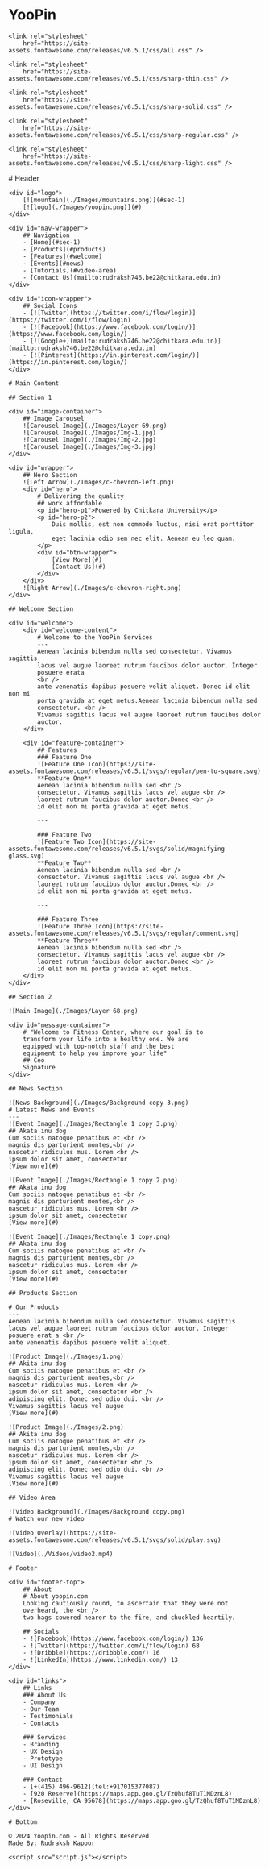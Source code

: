 <!-- # YooPin

[![mountain](./Images/mountains.png)](#sec-1) ![logo](./Images/yoopin.png)

[\* Home](#sec-1)[\* Products](#products)[\* Features](#welcome)[\* Events](#news)[\* Tutorials](#video-area)[\* Contact Us](mailto:rudraksh746.be22@chitkara.edu.in)

- [![](./Images/c-twitter.png)](https://twitter.com/i/flow/login)
- [![](./Images/c-facebook.png)](https://www.facebook.com/login/)
- [![](./Images/c-google+.png)](mailto:rudraksh746.be22@chitkara.edu.in)
- [![](./Images/c-pinterest.png)](https://in.pinterest.com/login/)

![](./Images/Layer 69.png) ![](./Images/Img-1.jpg) ![](./Images/Img-2.jpg) ![](./Images/Img-3.jpg)

Delivering the quality
work affordable
========================================

Powered by Chitkara University

Duis mollis, est non commodo luctus, nisi erat porttitor ligula, eget lacinia odio sem nec elit. Aenean eu leo quam.

View More Contact Us

# Welcome to the YooPin Services

Aenean lacinia bibendum nulla sed consectetur. Vivamus sagittis lacus vel augue laoreet rutrum faucibus dolor auctor. Integer posuere erata
ante venenatis dapibus posuere velit aliquet. Donec id elit non mi porta gravida at eget metus.Aenean lacinia bibendum nulla sed consectetur.
Vivamus sagittis lacus vel augue laoreet rutrum faucibus dolor auctor.

# **Feature One**

Aenean lacinia bibendum nulla sed
consectetur. Vivamus sagittis lacus vel augue
laoreet rutrum faucibus dolor auctor.Donec
id elit non mi porta gravida at eget metus.

# **Feature Two**

Aenean lacinia bibendum nulla sed
consectetur. Vivamus sagittis lacus vel augue
laoreet rutrum faucibus dolor auctor.Donec
id elit non mi porta gravida at eget metus.

# **Feature Three**

Aenean lacinia bibendum nulla sed
consectetur. Vivamus sagittis lacus vel augue
laoreet rutrum faucibus dolor auctor.Donec
id elit non mi porta gravida at eget metus.

![](./Images/Layer 68.png)

# “

Welcome to Fitness Center, where our goal is to
transform your life into a healthy one. We are
equipped with top notch staff and the best
equipment to help you improve your life

# ”

Ceo
Signature
===============

![](./Images/Background copy 3.png)

Latest News and Events

![](./Images/Rectangle 1 copy 3.png)

##### Akata inu dog

Cum sociis natoque penatibus et
magnis dis parturient montes,
nascetur ridiculus mus. Lorem
ipsum dolor sit amet, consectetur

View more

![](./Images/Rectangle 1 copy 2.png)

##### Akata inu dog

Cum sociis natoque penatibus et
magnis dis parturient montes,
nascetur ridiculus mus. Lorem
ipsum dolor sit amet, consectetur

View more

![](./Images/Rectangle 1 copy.png)

##### Akata inu dog

Cum sociis natoque penatibus et
magnis dis parturient montes,
nascetur ridiculus mus. Lorem
ipsum dolor sit amet, consectetur

View more

Our Products

Aenean lacinia bibendum nulla sed consectetur. Vivamus sagittis lacus vel augue laoreet rutrum faucibus dolor auctor. Integer posuere erat a
ante venenatis dapibus posuere velit aliquet.

akita inu dog

Cum sociis natoque penatibus et
magnis dis parturient montes,
nascetur ridiculus mus. Lorem
ipsum dolor sit amet, consectetur
adipiscing elit. Donec sed odio dui.
Vivamus sagittis lacus vel augue

View more

![](./Images/1.png)

akita inu dog

Cum sociis natoque penatibus et
magnis dis parturient montes,
nascetur ridiculus mus. Lorem
ipsum dolor sit amet, consectetur
adipiscing elit. Donec sed odio dui.
Vivamus sagittis lacus vel augue

View more

![](./Images/2.png)

![](./Images/Background copy.png)

**Watch** our new video

# About yoopin.com

Looking cautiously round, to ascertain that they were not overheard, the
two hags cowered nearer to the fire, and chuckled heartily.

- 136
- 68
- 16
- 13

About Us

- Company
- Our Team
- Testimonials
- Contacts

Services

- Branding
- UX Design
- Prototype
- UI Design

Contact

[\* (415) 496-9612](tel:+917015377087)[\* 920 Reserve](https://maps.app.goo.gl/TzQhuf8TuT1MDznL8)[\* Roseville, CA 95678](https://maps.app.goo.gl/TzQhuf8TuT1MDznL8)

© 2024 Yoopin.com - All Rights Reserved

Made By: Rudraksh Kapoor -->

# YooPin

<!DOCTYPE html>
<html lang="en">

<head>
    <meta charset="UTF-8" />
    <meta name="viewport" content="width=device-width, initial-scale=1.0" />
    <title>YooPin</title>
    <link rel="stylesheet" href="style.css" />
    <link rel="shortcut icon" href="./Images/logo.jpeg" type="image/x-icon" />
    <link rel="stylesheet" data-purpose="Layout StyleSheet" title="Web Awesome"
        href="/css/app-wa-462d1fe84b879d730fe2180b0e0354e0.css?vsn=d" />

    <link rel="stylesheet"
        href="https://site-assets.fontawesome.com/releases/v6.5.1/css/all.css" />

    <link rel="stylesheet"
        href="https://site-assets.fontawesome.com/releases/v6.5.1/css/sharp-thin.css" />

    <link rel="stylesheet"
        href="https://site-assets.fontawesome.com/releases/v6.5.1/css/sharp-solid.css" />

    <link rel="stylesheet"
        href="https://site-assets.fontawesome.com/releases/v6.5.1/css/sharp-regular.css" />

    <link rel="stylesheet"
        href="https://site-assets.fontawesome.com/releases/v6.5.1/css/sharp-light.css" />

</head>

<body>
    # Header

    <div id="logo">
        [![mountain](./Images/mountains.png)](#sec-1)
        [![logo](./Images/yoopin.png)](#)
    </div>

    <div id="nav-wrapper">
        ## Navigation
        - [Home](#sec-1)
        - [Products](#products)
        - [Features](#welcome)
        - [Events](#news)
        - [Tutorials](#video-area)
        - [Contact Us](mailto:rudraksh746.be22@chitkara.edu.in)
    </div>

    <div id="icon-wrapper">
        ## Social Icons
        - [![Twitter](https://twitter.com/i/flow/login)](https://twitter.com/i/flow/login)
        - [![Facebook](https://www.facebook.com/login/)](https://www.facebook.com/login/)
        - [![Google+](mailto:rudraksh746.be22@chitkara.edu.in)](mailto:rudraksh746.be22@chitkara.edu.in)
        - [![Pinterest](https://in.pinterest.com/login/)](https://in.pinterest.com/login/)
    </div>

    # Main Content

    ## Section 1

    <div id="image-container">
        ## Image Carousel
        ![Carousel Image](./Images/Layer 69.png)
        ![Carousel Image](./Images/Img-1.jpg)
        ![Carousel Image](./Images/Img-2.jpg)
        ![Carousel Image](./Images/Img-3.jpg)
    </div>

    <div id="wrapper">
        ## Hero Section
        ![Left Arrow](./Images/c-chevron-left.png)
        <div id="hero">
            # Delivering the quality
            ## work affordable
            <p id="hero-p1">Powered by Chitkara University</p>
            <p id="hero-p2">
                Duis mollis, est non commodo luctus, nisi erat porttitor ligula,
                eget lacinia odio sem nec elit. Aenean eu leo quam.
            </p>
            <div id="btn-wrapper">
                [View More](#)
                [Contact Us](#)
            </div>
        </div>
        ![Right Arrow](./Images/c-chevron-right.png)
    </div>

    ## Welcome Section

    <div id="welcome">
        <div id="welcome-content">
            # Welcome to the YooPin Services
            ---
            Aenean lacinia bibendum nulla sed consectetur. Vivamus sagittis
            lacus vel augue laoreet rutrum faucibus dolor auctor. Integer
            posuere erata
            <br />
            ante venenatis dapibus posuere velit aliquet. Donec id elit non mi
            porta gravida at eget metus.Aenean lacinia bibendum nulla sed
            consectetur. <br />
            Vivamus sagittis lacus vel augue laoreet rutrum faucibus dolor
            auctor.
        </div>

        <div id="feature-container">
            ## Features
            ### Feature One
            ![Feature One Icon](https://site-assets.fontawesome.com/releases/v6.5.1/svgs/regular/pen-to-square.svg)
            **Feature One**
            Aenean lacinia bibendum nulla sed <br />
            consectetur. Vivamus sagittis lacus vel augue <br />
            laoreet rutrum faucibus dolor auctor.Donec <br />
            id elit non mi porta gravida at eget metus.

            ---

            ### Feature Two
            ![Feature Two Icon](https://site-assets.fontawesome.com/releases/v6.5.1/svgs/solid/magnifying-glass.svg)
            **Feature Two**
            Aenean lacinia bibendum nulla sed <br />
            consectetur. Vivamus sagittis lacus vel augue <br />
            laoreet rutrum faucibus dolor auctor.Donec <br />
            id elit non mi porta gravida at eget metus.

            ---

            ### Feature Three
            ![Feature Three Icon](https://site-assets.fontawesome.com/releases/v6.5.1/svgs/regular/comment.svg)
            **Feature Three**
            Aenean lacinia bibendum nulla sed <br />
            consectetur. Vivamus sagittis lacus vel augue <br />
            laoreet rutrum faucibus dolor auctor.Donec <br />
            id elit non mi porta gravida at eget metus.
        </div>
    </div>

    ## Section 2

    ![Main Image](./Images/Layer 68.png)

    <div id="message-container">
        # "Welcome to Fitness Center, where our goal is to
        transform your life into a healthy one. We are
        equipped with top-notch staff and the best
        equipment to help you improve your life"
        ## Ceo
        Signature
    </div>

    ## News Section

    ![News Background](./Images/Background copy 3.png)
    # Latest News and Events
    ---
    ![Event Image](./Images/Rectangle 1 copy 3.png)
    ## Akata inu dog
    Cum sociis natoque penatibus et <br />
    magnis dis parturient montes,<br />
    nascetur ridiculus mus. Lorem <br />
    ipsum dolor sit amet, consectetur
    [View more](#)

    ![Event Image](./Images/Rectangle 1 copy 2.png)
    ## Akata inu dog
    Cum sociis natoque penatibus et <br />
    magnis dis parturient montes,<br />
    nascetur ridiculus mus. Lorem <br />
    ipsum dolor sit amet, consectetur
    [View more](#)

    ![Event Image](./Images/Rectangle 1 copy.png)
    ## Akata inu dog
    Cum sociis natoque penatibus et <br />
    magnis dis parturient montes,<br />
    nascetur ridiculus mus. Lorem <br />
    ipsum dolor sit amet, consectetur
    [View more](#)

    ## Products Section

    # Our Products
    ---
    Aenean lacinia bibendum nulla sed consectetur. Vivamus sagittis
    lacus vel augue laoreet rutrum faucibus dolor auctor. Integer
    posuere erat a <br />
    ante venenatis dapibus posuere velit aliquet.

    ![Product Image](./Images/1.png)
    ## Akita inu dog
    Cum sociis natoque penatibus et <br />
    magnis dis parturient montes,<br />
    nascetur ridiculus mus. Lorem <br />
    ipsum dolor sit amet, consectetur <br />
    adipiscing elit. Donec sed odio dui. <br />
    Vivamus sagittis lacus vel augue
    [View more](#)

    ![Product Image](./Images/2.png)
    ## Akita inu dog
    Cum sociis natoque penatibus et <br />
    magnis dis parturient montes,<br />
    nascetur ridiculus mus. Lorem <br />
    ipsum dolor sit amet, consectetur <br />
    adipiscing elit. Donec sed odio dui. <br />
    Vivamus sagittis lacus vel augue
    [View more](#)

    ## Video Area

    ![Video Background](./Images/Background copy.png)
    # Watch our new video
    ---
    ![Video Overlay](https://site-assets.fontawesome.com/releases/v6.5.1/svgs/solid/play.svg)

    ![Video](./Videos/video2.mp4)

    # Footer

    <div id="footer-top">
        ## About
        # About yoopin.com
        Looking cautiously round, to ascertain that they were not
        overheard, the <br />
        two hags cowered nearer to the fire, and chuckled heartily.

        ## Socials
        - ![Facebook](https://www.facebook.com/login/) 136
        - ![Twitter](https://twitter.com/i/flow/login) 68
        - ![Dribble](https://dribbble.com/) 16
        - ![LinkedIn](https://www.linkedin.com/) 13
    </div>

    <div id="links">
        ## Links
        ### About Us
        - Company
        - Our Team
        - Testimonials
        - Contacts

        ### Services
        - Branding
        - UX Design
        - Prototype
        - UI Design

        ### Contact
        - [+(415) 496-9612](tel:+917015377087)
        - [920 Reserve](https://maps.app.goo.gl/TzQhuf8TuT1MDznL8)
        - [Roseville, CA 95678](https://maps.app.goo.gl/TzQhuf8TuT1MDznL8)
    </div>

    # Bottom

    © 2024 Yoopin.com - All Rights Reserved
    Made By: Rudraksh Kapoor

    <script src="script.js"></script>

</body>

</html>
